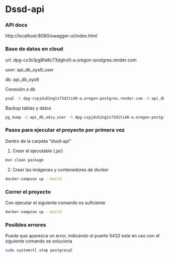 # Dssd-api

### API docs
http://localhost:8080/swagger-ui/index.html

### Base de datos en cloud
url: dpg-cs3s1pg8fa8c73dglro0-a.oregon-postgres.render.com

user: api_db_oys9_user

db: api_db_oys9

Conexión a db
```bash
psql -h dpg-cspjdu52ng1s73d1ti40-a.oregon-postgres.render.com -U api_db_o4iu_user api_db_o4iu
```

Backup tablas y datos
```bash
pg_dump -U api_db_o4iu_user -h dpg-cspjdu52ng1s73d1ti40-a.oregon-postgres.render.com -p 5432 -d api_db_o4iu > backup-api.sql
```

### Pasos para ejecutar el proyecto por primera vez

Dentro de la carpeta "dssd-api"
1. Crear el ejecutable (.jar)  
```bash
mvn clean package
```
2. Crear las imágenes y contenedores de docker
```bash
docker-compose up --build
```
### Correr el proyecto
Con ejecutar el siguiente comando es suficiente 
```bash
docker-compose up --build
```

### Posibles errores
Puede que aparezca un error, indicando el puerto 5432 este en uso
con el siguiente comando se soluciona
```bash
sudo systemctl stop postgresql
```


